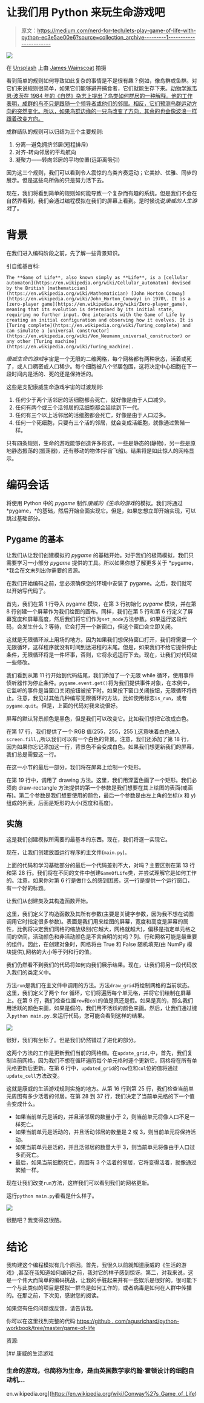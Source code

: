 # 让我们用 Python 来玩生命游戏吧

> 原文：<https://medium.com/nerd-for-tech/lets-play-game-of-life-with-python-ec3e5ae00e6?source=collection_archive---------1----------------------->

![](img/bd50f3ab60c6a48a9e7eff94e134f354.png)

在 [Unsplash](https://unsplash.com?utm_source=medium&utm_medium=referral) 上由 [James Wainscoat](https://unsplash.com/@tumbao1949?utm_source=medium&utm_medium=referral) 拍摄

看到简单的规则如何导致如此复杂的事情是不是很有趣？例如，像鸟群或鱼群。对它们来说规则很简单，如果它们能够避开捕食者，它们就能生存下来。[动物学家韦恩·波茨在 1984 年的《自然》杂志上提出了鸟类如何群居的一种解释。他的工作表明，成群的鸟不只是跟随一个领导者或他们的邻居。相反，它们预测鸟群运动方向的突然变化。所以，如果鸟群边缘的一只鸟改变了方向，其余的也会像波浪一样跟着改变方向。](https://earthsky.org/earth/how-do-flocking-birds-move-in-unison#:~:text=His%20work%20showed%20that%20bird,View%20larger.)

成群结队的规则可以归结为三个主要规则:

1.  分离—避免拥挤邻居(短程排斥)
2.  对齐-转向邻居的平均航向
3.  凝聚力——转向邻居的平均位置(远距离吸引)

因为这三个规则，我们可以看到令人震惊的鸟类齐奏运动；它美妙、优雅、同步的展示。但是这些鸟所做的只是努力活下去。

现在，我们将看到简单的规则如何能导致一个复杂而有趣的系统。但是我们不会在自然界看到，我们会通过编程模拟在我们的屏幕上看到。是时候说说*康威的人生游戏*了。

# 背景

在我们进入编码阶段之前，先了解一些背景知识。

引自维基百科:

```
The **Game of Life**, also known simply as **Life**, is a [cellular automaton](https://en.wikipedia.org/wiki/Cellular_automaton) devised by the British [mathematician](https://en.wikipedia.org/wiki/Mathematician) [John Horton Conway](https://en.wikipedia.org/wiki/John_Horton_Conway) in 1970\. It is a [zero-player game](https://en.wikipedia.org/wiki/Zero-player_game), meaning that its evolution is determined by its initial state, requiring no further input. One interacts with the Game of Life by creating an initial configuration and observing how it evolves. It is [Turing complete](https://en.wikipedia.org/wiki/Turing_complete) and can simulate a [universal constructor](https://en.wikipedia.org/wiki/Von_Neumann_universal_constructor) or any other [Turing machine](https://en.wikipedia.org/wiki/Turing_machine).
```

*康威生命的游戏*宇宙是一个无限的二维网格，每个网格都有两种状态，活着或死了，或人口稠密或人口稀少。每个细胞被八个邻居包围，这将决定中心细胞在下一段时间内是活的、死的还是保持活的。

这些是支配康威生命游戏宇宙的过渡规则:

1.  任何少于两个活邻居的活细胞都会死亡，就好像是由于人口减少。
2.  任何有两个或三个活邻居的活细胞都会延续到下一代。
3.  任何有三个以上活邻居的活细胞都会死亡，好像是由于人口过多。
4.  任何一个死细胞，只要有三个活的邻居，就会变成活细胞，就像通过繁殖一样。

只有四条规则，生命的游戏能够创造许多形式，一些是静态的(静物)，另一些是原地静态振荡的(振荡器)，还有移动的物体(宇宙飞船)。结果将是如此惊人的网格显示。

# 编码会话

将使用 Python 中的 *pygame* 制作*康威的《生命的游戏*的模拟。我们将通过 *pygame，*的基础，然后开始全面实现它。但是，如果您想立即开始实现，可以跳过基础部分。

## Pygame 的基本

让我们从让我们创建模拟的 *pygame* 的基础开始。对于我们的极简模拟，我们只需要学习一小部分 *pygame* 提供的工具。所以如果你想了解更多关于 *pygame，*我会在文末列出你需要的资源。

在我们开始编码之前，您必须确保您的环境中安装了 pygame。之后，我们就可以开始写代码了。

首先，我们在第 1 行导入 pygame 模块，在第 3 行初始化 *pygame* 模块，并在第 8 行创建一个屏幕作为我们绘图的画布。同样，我们在第 5 行和第 6 行定义了屏幕宽度和屏幕高度，然后我们将它们作为`set_mode`方法参数。如果运行这段代码，会发生什么？等待，它会打开一个新窗口，但这个窗口会立即关闭。

这就是无限循环派上用场的地方。因为如果我们想保持窗口打开，我们将需要一个无限循环，这样程序就没有时间到达进程的末尾。但是，如果我们不给它提供停止条件，无限循环将是一件坏事，否则，它将永远运行下去。现在，让我们对代码做一些修改。

我们看到从第 11 行开始到代码结尾，我们添加了一个无限 while 循环，使用事件侦听器作为停止条件。`pygame.event.get()`将为我们提供事件对象，在本例中，它监听的事件是当窗口关闭按钮被按下时。如果按下窗口关闭按钮，无限循环将终止。注意，我见过其他几种编写无限循环的方法，比如使用标志`is_run`，或者`pygame.quit`。但是，上面的代码对我来说很好。

屏幕的默认背景颜色是黑色，但是我们可以改变它。比如我们想把它改成白色。

在第 17 行，我们提供了一个 RGB 值(255，255，255 ),这意味着白色进入`screen.fill,`,所以我们可以有一个白色的背景。注意，我们还添加了第 18 行，因为如果你忘记添加这一行，背景色不会变成白色。如果我们想更新我们的屏幕，我们总是需要这一行。

在这一小节的最后一部分，我们将在屏幕上绘制一个矩形。

在第 19 行中，调用了 drawing 方法。这里，我们用深蓝色画了一个矩形。我们必须向 draw-rectangle 方法提供的第一个参数是我们想要在其上绘图的表面(或画布)。第二个参数是我们想要使用的颜色，最后一个参数是由左上角的坐标(x 和 y)组成的列表，后面是矩形的大小(宽度和高度)。

## 实施

这是我们创建模拟所需要的最基本的东西。现在，我们将逐一实现它。

现在，让我们创建放置运行程序的主文件(`main.py`)。

上面的代码和学习基础部分的最后一个代码差别不大，对吗？主要区别在第 13 行和第 28 行。我们将在不同的文件中创建`GameOfLife`类，并尝试理解它是如何工作的。注意，如果你对第 6 行是做什么的感到困惑，这一行是提供一个运行窗口，有一个好的标题。

让我们从创建类及其构造函数开始。

这里，我们定义了构造函数及其所有参数(主要是关键字参数，因为我不想在试图调用它时指定很多参数)。表面是我们用来绘图的屏幕，宽度和高度是屏幕的属性，比例将决定我们网格的缩放级别(它越大，网格就越大)，偏移是指定单元格之间的空间，活动颜色和非活动颜色是不言自明的对吗？列、行和网格可能是最重要的组件。因此，在创建对象时，网格将由 True 和 False 随机填充(由 NumPy 模块提供),网格的大小等于列和行的值。

我们仍然看不到我们的代码将如何向我们展示结果。现在，让我们将另一段代码放入我们的类定义中。

方法`run`是我们在主文件中调用的方法。方法`draw_grid`将绘制网格的当前状态。这里，我们定义了两个 for 循环，它们将遍历每个单元格，并将它们绘制在屏幕上。在第 9 行，我们检查位置`row`和`col`的值是真还是假。如果是真的，那么我们用活跃的颜色来画，如果是假的，我们用不活跃的颜色来画。然后，让我们通过键入`python main.py.`来运行代码，您可能会看到这样的结果。

![](img/02121f02dfc69a71c8c36bf655073a8f.png)

很好，我们有坐标了。但是我们仍然错过了进化的部分。

这两个方法的工作是更新我们当前的网格值。在`update_grid,`中，首先，我们复制当前网格，因为我们不想在循环遍历每个单元格时逐个更新它，网格将在所有单元格更新后更新。在第 6 行中，`updated_grid`的`row`位和`col`位的值将通过`update_cell`方法改变。

这就是康威的生活游戏规则实施的地方。从第 16 行到第 25 行，我们检查当前单元周围有多少活着的邻居。在第 28 到 37 行，我们决定了当前单元格的下一个值会变成什么。

*   如果当前单元是活的，并且活邻居的数量小于 2，则当前单元将像人口不足一样死亡。
*   如果当前单元是活动的，并且活动邻居的数量是 2 或 3，则当前单元将保持活动。
*   如果当前单元是活的，并且活邻居的数量大于 3，则当前单元将像由于人口过多而死亡。
*   最后，如果当前细胞死亡，周围有 3 个活着的邻居，它将变得活着，就像通过繁殖一样。

现在让我们改变`run`方法，这样我们可以看到我们的网格更新。

运行`python main.py`看看是什么样子。

![](img/d55e9ce5dacddb26a975c7357675c10e.png)

很酷吧？我觉得这很酷。

# 结论

我构建这个编程模拟有几个原因。首先，我很久以前就知道康威的《生活的游戏》,甚至在我知道如何编码之前，我对它的样子感到惊讶。第二，对我来说，这是一个伟大而简单的编码挑战，让我的手脏起来并有一些娱乐是很好的。很可能下一个与此类似的项目是模拟一群鸟是如何工作的，或者病毒是如何在人群中传播的。在那之前，下次见，感谢您的阅读。

如果您有任何问题或反馈，请告诉我。

你可以在这里找到完整的代码:[https://github . com/agusrichard/python-workbook/tree/master/game-of-life](https://github.com/agusrichard/python-workbook/tree/master/game-of-life)

资源:

[](https://en.wikipedia.org/wiki/Conway%27s_Game_of_Life) [## 康威的生活游戏

### 生命的游戏，也简称为生命，是由英国数学家约翰·霍顿设计的细胞自动机…

en.wikipedia.org](https://en.wikipedia.org/wiki/Conway%27s_Game_of_Life)